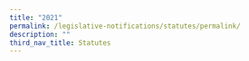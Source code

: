 ```yaml
---
title: "2021"
permalink: /legislative-notifications/statutes/permalink/
description: ""
third_nav_title: Statutes
---
```

